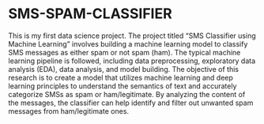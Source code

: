 # SMS-SPAM-CLASSIFIER

This is my first data science project. The project titled “SMS Classifier using Machine Learning” involves building a machine learning model to classify SMS messages as either spam or not spam (ham). The typical machine learning pipeline is followed, including data preprocessing, exploratory data analysis (EDA), data analysis, and model building. The objective of this research is to create a model that utilizes machine learning and deep learning principles to understand the semantics of text and accurately categorize SMSs as spam or ham/legitimate. By analyzing the content of the messages, the classifier can help identify and filter out unwanted spam messages from ham/legitimate ones.
